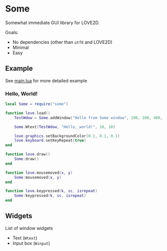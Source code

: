 # Some

Somewhat immediate GUI library for LOVE2D.

Goals:
- No dependencies (other than `utf8` and LOVE2D)
- Minimal
- Easy

## Example

See [main.lua](./main.lua) for more detailed example

### Hello, World!

```lua
local Some = require("some")

function love.load()
	TestWdow = Some.addWindow("Hello from Some window", 100, 100, 400, 100)

	Some.Wtext(TestWdow, "Hello, world!", 10, 10)

	love.graphics.setBackgroundColor(0.1, 0.1, 0.1)
	love.keyboard.setKeyRepeat(true)
end

function love.draw()
	Some:draw()
end

function love.mousemoved(x, y)
	Some:mousemoved(x, y)
end

function love.keypressed(k, sc, isrepeat)
	Some:keypressed(k, sc, isrepeat)
end
```

## Widgets

List of window widgets

- Text (`Wtext`)
- Input box (`Winput`)
